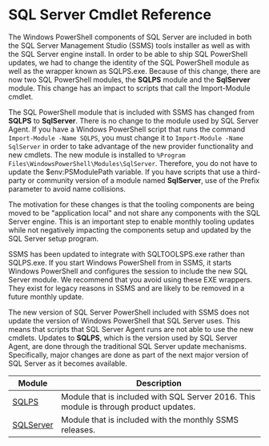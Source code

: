 # SQL Server Cmdlet Reference

The Windows PowerShell components of SQL Server are included in both the SQL Server Management Studio (SSMS) tools installer as well as with the SQL Server engine install. In order to be able to ship SQL PowerShell updates, we had to change the identity of the SQL PowerShell module as well as the wrapper known as SQLPS.exe. Because of this change, there are now two SQL PowerShell modules, the **SQLPS** module and the **SqlServer** module. This change has an impact to scripts that call the Import-Module cmdlet. 

The SQL PowerShell module that is included with SSMS has changed from **SQLPS** to **SqlServer**. There is no change to the module used by SQL Server Agent. If you have a Windows PowerShell script that runs the command `Import-Module -Name SQLPS`, you must change it to `Import-Module -Name SqlServer` in order to take advantage of the new provider functionality and new cmdlets. The new module is installed to `%Program Files\WindowsPowerShell\Modules\SqlServer`. Therefore, you do not have to update the $env:PSModulePath variable. If you have scripts that use a third-party or community version of a module named **SqlServer**, use of the Prefix parameter to avoid name collisions. 

The motivation for these changes is that the tooling components are being moved to be "application local" and not share any components with the SQL Server engine. This is an important step to enable monthly tooling updates while not negatively impacting the components setup and updated by the SQL Server setup program. 

SSMS has been updated to integrate with SQLTOOLSPS.exe rather than SQLPS.exe. If you start Windows PowerShell from in SSMS, it starts Windows PowerShell and configures the session to include the new SQL Server module. We recommend that you avoid using these EXE wrappers. They exist for legacy reasons in SSMS and are likely to be removed in a future monthly update. 

The new version of SQL Server PowerShell included with SSMS does not update the version of Windows PowerShell that SQL Server uses. This means that scripts that SQL Server Agent runs are not able to use the new cmdlets. Updates to **SQLPS**, which is the version used by SQL Server Agent, are done through the traditional SQL Server update mechanisms. Specifically, major changes are done as part of the next major version of SQL Server as it becomes available.

Module | Description
------ | -----------
[SQLPS](/powershell/sqlserver/sqlps/vlatest/sqlps) | Module that is included with SQL Server 2016. This module is through product updates.
[SQLServer](/powershell/sqlserver/sqlserver-module/vlatest/sqlps)| Module that is included with the monthly SSMS releases. 
